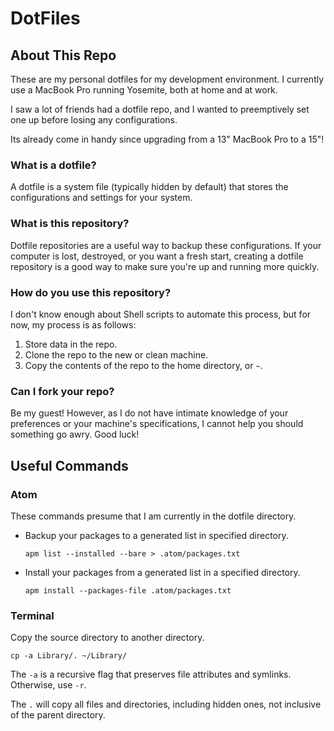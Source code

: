 # DotFiles

## About This Repo

These are my personal dotfiles for my development environment. I currently use a MacBook Pro running Yosemite, both at home and at work.

I saw a lot of friends had a dotfile repo, and I wanted to preemptively set one up before losing any configurations.

Its already come in handy since upgrading from a 13" MacBook Pro to a 15"!


### What is a dotfile?

A dotfile is a system file (typically hidden by default) that stores the configurations and settings for your system.

### What is this repository?

Dotfile repositories are a useful way to backup these configurations. If your computer is lost, destroyed, or you want a fresh start, creating a dotfile repository is a good way to make sure you're up and running more quickly.

### How do you use this repository?

I don't know enough about Shell scripts to automate this process, but for now, my process is as follows:

1. Store data in the repo.
2. Clone the repo to the new or clean machine.
3. Copy the contents of the repo to the home directory, or `~`.

### Can I fork your repo?

Be my guest! However, as I do not have intimate knowledge of your preferences or your machine's specifications, I cannot help you should something go awry. Good luck!

## Useful Commands

### Atom

These commands presume that I am currently in the dotfile directory.

- Backup your packages to a generated list in specified directory.

  `apm list --installed --bare > .atom/packages.txt`

- Install your packages from a generated list in a specified directory.

  `apm install --packages-file .atom/packages.txt`

### Terminal

Copy the source directory to another directory.

`cp -a Library/. ~/Library/`

The `-a` is a recursive flag that preserves file attributes and symlinks. Otherwise, use `-r`.

The `.` will copy all files and directories, including hidden ones, not inclusive of the parent directory.
